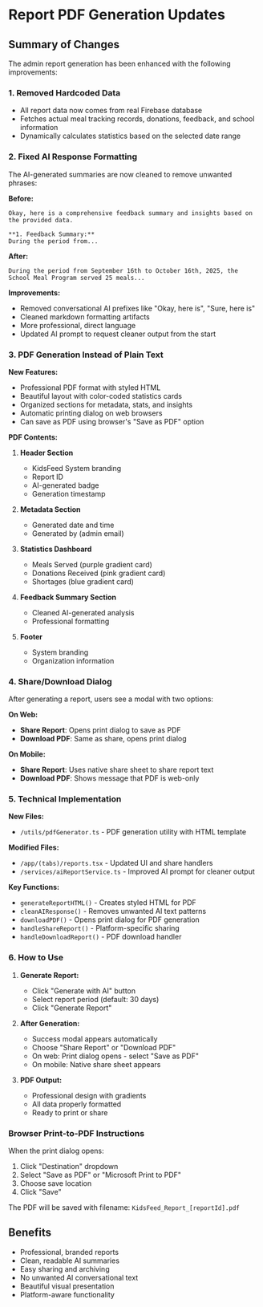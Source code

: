 # Report PDF Generation Updates

## Summary of Changes

The admin report generation has been enhanced with the following improvements:

### 1. Removed Hardcoded Data
- All report data now comes from real Firebase database
- Fetches actual meal tracking records, donations, feedback, and school information
- Dynamically calculates statistics based on the selected date range

### 2. Fixed AI Response Formatting
The AI-generated summaries are now cleaned to remove unwanted phrases:

**Before:**
```
Okay, here is a comprehensive feedback summary and insights based on the provided data.

**1. Feedback Summary:**
During the period from...
```

**After:**
```
During the period from September 16th to October 16th, 2025, the School Meal Program served 25 meals...
```

**Improvements:**
- Removed conversational AI prefixes like "Okay, here is", "Sure, here is"
- Cleaned markdown formatting artifacts
- More professional, direct language
- Updated AI prompt to request cleaner output from the start

### 3. PDF Generation Instead of Plain Text

**New Features:**
- Professional PDF format with styled HTML
- Beautiful layout with color-coded statistics cards
- Organized sections for metadata, stats, and insights
- Automatic printing dialog on web browsers
- Can save as PDF using browser's "Save as PDF" option

**PDF Contents:**
1. **Header Section**
   - KidsFeed System branding
   - Report ID
   - AI-generated badge
   - Generation timestamp

2. **Metadata Section**
   - Generated date and time
   - Generated by (admin email)

3. **Statistics Dashboard**
   - Meals Served (purple gradient card)
   - Donations Received (pink gradient card)
   - Shortages (blue gradient card)

4. **Feedback Summary Section**
   - Cleaned AI-generated analysis
   - Professional formatting

5. **Footer**
   - System branding
   - Organization information

### 4. Share/Download Dialog

After generating a report, users see a modal with two options:

**On Web:**
- **Share Report**: Opens print dialog to save as PDF
- **Download PDF**: Same as share, opens print dialog

**On Mobile:**
- **Share Report**: Uses native share sheet to share report text
- **Download PDF**: Shows message that PDF is web-only

### 5. Technical Implementation

**New Files:**
- `/utils/pdfGenerator.ts` - PDF generation utility with HTML template

**Modified Files:**
- `/app/(tabs)/reports.tsx` - Updated UI and share handlers
- `/services/aiReportService.ts` - Improved AI prompt for cleaner output

**Key Functions:**
- `generateReportHTML()` - Creates styled HTML for PDF
- `cleanAIResponse()` - Removes unwanted AI text patterns
- `downloadPDF()` - Opens print dialog for PDF generation
- `handleShareReport()` - Platform-specific sharing
- `handleDownloadReport()` - PDF download handler

### 6. How to Use

1. **Generate Report:**
   - Click "Generate with AI" button
   - Select report period (default: 30 days)
   - Click "Generate Report"

2. **After Generation:**
   - Success modal appears automatically
   - Choose "Share Report" or "Download PDF"
   - On web: Print dialog opens - select "Save as PDF"
   - On mobile: Native share sheet appears

3. **PDF Output:**
   - Professional design with gradients
   - All data properly formatted
   - Ready to print or share

### Browser Print-to-PDF Instructions

When the print dialog opens:
1. Click "Destination" dropdown
2. Select "Save as PDF" or "Microsoft Print to PDF"
3. Choose save location
4. Click "Save"

The PDF will be saved with filename: `KidsFeed_Report_[reportId].pdf`

## Benefits

- Professional, branded reports
- Clean, readable AI summaries
- Easy sharing and archiving
- No unwanted AI conversational text
- Beautiful visual presentation
- Platform-aware functionality
